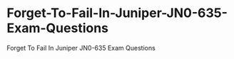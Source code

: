 # Forget-To-Fail-In-Juniper-JN0-635-Exam-Questions
Forget To Fail In Juniper JN0-635 Exam Questions
